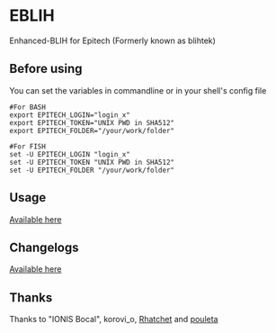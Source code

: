 # EBLIH
Enhanced-BLIH for Epitech (Formerly known as blihtek)

## Before using
You can set the variables in commandline or in your shell's config file
````shell
#For BASH
export EPITECH_LOGIN="login_x"
export EPITECH_TOKEN="UNIX PWD in SHA512"
export EPITECH_FOLDER="/your/work/folder"
````
````fish
#For FISH
set -U EPITECH_LOGIN "login_x"
set -U EPITECH_TOKEN "UNIX PWD in SHA512"
set -U EPITECH_FOLDER "/your/work/folder"
````

## Usage

[Available here](https://github.com/hug33k/eblih/blob/master/USAGE.md)

## Changelogs

[Available here](https://github.com/hug33k/eblih/blob/master/CHANGELOGS.md)

## Thanks
Thanks to "IONIS Bocal", korovi_o, [Rhatchet](https://github.com/Rhatchet) and [pouleta](https://github.com/pouleta)

